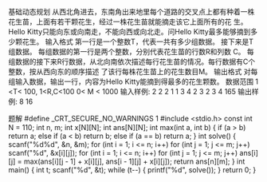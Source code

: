 基础动态规划
从西北角进去，东南角出来地里每个道路的交叉点上都有种着一株花生苗，上面有若干颗花生，经过一株花生苗就能摘走该它上面所有的花
生。Hello Kitty只能向东或向南走，不能向西或向北走。问Hello Kitty最多能够摘到多少颗花生。
输入格式
第一行是一个整数T，代表一共有多少组数据。
接下来是T组数据。
每组数据的第一行是两个整数，分别代表花生苗的行数R和列数 C。
每组数据的接下来R行数据，从北向南依次描述每行花生苗的情况。每行数据有C个整数，按从西向东的顺序描述
了该行每株花生苗上的花生数目M。
输出格式
对每组输入数据，输出一行，内容为Hello Kitty能摘到得最多的花生颗数。
数据范围
1 <T< 100,
1<R,C<100
0< M < 1000
输入样例:
2
2 2
1 1
3 4
2 3
2 3 4
165
输出样例:
8
16

题解
#define _CRT_SECURE_NO_WARNINGS 1
#include <stdio.h>
const int N = 110;
int n, m;
int x[N][N];
int ans[N][N];
int max(int a, int b)
{
	if (a > b)
		return a;
	else if (a < b)
		return b;
	else if (a == b)
		return a;
}
int solve()
{
	scanf("%d%d", &n, &m);
	for (int i = 1; i <= n; i++)
		for (int j = 1; j <= m; j++)
			scanf("%d", &x[i][j]);
	for (int i = 1; i <= n; i++)
		for (int j = 1; j <= m; j++)
			ans[i][j] = max(ans[i][j - 1] + x[i][j], ans[i - 1][j] + x[i][j]);
	return ans[n][m];
}
int main()
{
	int t;
	scanf("%d", &t);
	while (t--)
	{
		printf("%d", solve());
	}
	return 0;
}
